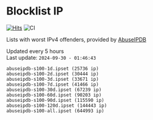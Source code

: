 # Blocklist IP

[![Hits](https://hits.seeyoufarm.com/api/count/incr/badge.svg?url=https%3A%2F%2Fgithub.com%2Fborestad%2Fblocklist-ip%2F&count_bg=%2379C83D&title_bg=%23555555&icon=&icon_color=%23E7E7E7&title=hits&edge_flat=false)](https://hits.seeyoufarm.com)  ![CI](https://img.shields.io/github/workflow/status/borestad/blocklist-ip/CI?style=flat-square)

Lists with worst IPv4 offenders, provided by [AbuseIPDB](https://www.abuseipdb.com/)

<!-- FOOTER-PLACEHOLDER -->
Updated every 5 hours<br>
Last update: `2024-09-30 - 01:46:43`
```
abuseipdb-s100-1d.ipset (25736 ip)
abuseipdb-s100-2d.ipset (30444 ip)
abuseipdb-s100-3d.ipset (33671 ip)
abuseipdb-s100-7d.ipset (41466 ip)
abuseipdb-s100-30d.ipset (67239 ip)
abuseipdb-s100-60d.ipset (90203 ip)
abuseipdb-s100-90d.ipset (115590 ip)
abuseipdb-s100-120d.ipset (144443 ip)
abuseipdb-s100-all.ipset (644993 ip)
```

